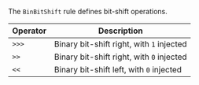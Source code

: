 The `BinBitShift` rule defines bit-shift operations.

|Operator|Description|
|---|---|
|`>>>`|Binary bit-shift right, with `1` injected|
|`>>`|Binary bit-shift right, with `0` injected|
|`<<`|Binary bit-shift left, with `0` injected|


